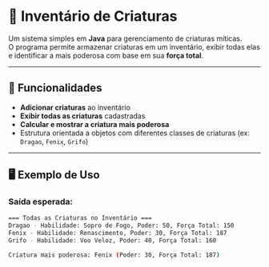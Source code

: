 # 🐉 Inventário de Criaturas

Um sistema simples em **Java** para gerenciamento de criaturas míticas.  
O programa permite armazenar criaturas em um inventário, exibir todas elas e identificar a mais poderosa com base em sua **força total**.

---

## 📜 Funcionalidades

- **Adicionar criaturas** ao inventário
- **Exibir todas as criaturas** cadastradas
- **Calcular e mostrar a criatura mais poderosa**
- Estrutura orientada a objetos com diferentes classes de criaturas (ex: `Dragao`, `Fenix`, `Grifo`)

---

## 🖥️ Exemplo de Uso

### Saída esperada:
```bash
=== Todas as Criaturas no Inventário ===
Dragao - Habilidade: Sopro de Fogo, Poder: 50, Força Total: 150
Fenix - Habilidade: Renascimento, Poder: 30, Força Total: 187
Grifo - Habilidade: Voo Veloz, Poder: 40, Força Total: 160

Criatura mais poderosa: Fenix (Poder: 30, Força Total: 187)
